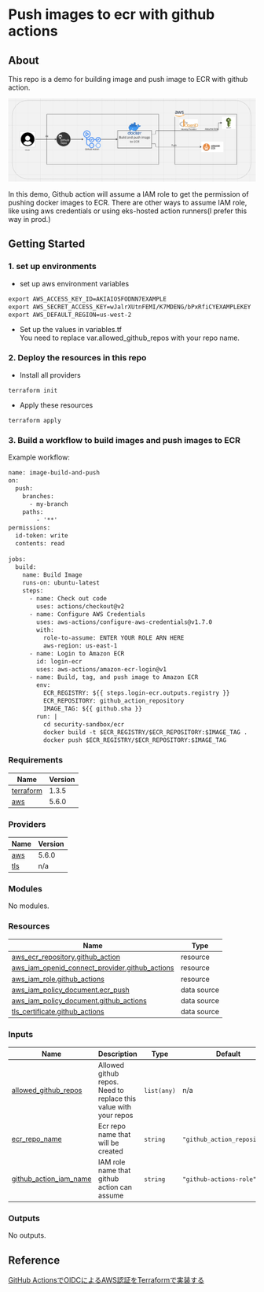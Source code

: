 # Push images to ecr with github actions
## About
This repo is a demo for building image and push image to ECR with github action.

![architect.png](https://github.com/jianxing31/gitHub-action-push-image-to-ecr/blob/master/images/architect.png)

In this demo, Github action will assume a IAM role to get the permission of pushing docker images to ECR. There are other ways to assume IAM role, like using aws credentials or using eks-hosted action runners(I prefer this way in prod.)

## Getting Started
### 1. set up environments
- set up aws environment variables
```shell
export AWS_ACCESS_KEY_ID=AKIAIOSFODNN7EXAMPLE
export AWS_SECRET_ACCESS_KEY=wJalrXUtnFEMI/K7MDENG/bPxRfiCYEXAMPLEKEY
export AWS_DEFAULT_REGION=us-west-2
```
- Set up the values in variables.tf  
You need to replace var.allowed_github_repos with your repo name.

### 2. Deploy the resources in this repo

- Install all providers
```shell
terraform init
```
- Apply these resources
```shell
terraform apply
```

### 3. Build a workflow to build images and push images to ECR
Example workflow:
```shell
name: image-build-and-push
on:
  push:
    branches:
      - my-branch
    paths:
        - '**'
permissions:
  id-token: write
  contents: read

jobs:
  build:
    name: Build Image
    runs-on: ubuntu-latest
    steps:
      - name: Check out code
        uses: actions/checkout@v2
      - name: Configure AWS Credentials
        uses: aws-actions/configure-aws-credentials@v1.7.0
        with:
          role-to-assume: ENTER YOUR ROLE ARN HERE
          aws-region: us-east-1
      - name: Login to Amazon ECR
        id: login-ecr
        uses: aws-actions/amazon-ecr-login@v1
      - name: Build, tag, and push image to Amazon ECR
        env:
          ECR_REGISTRY: ${{ steps.login-ecr.outputs.registry }}
          ECR_REPOSITORY: github_action_repository
          IMAGE_TAG: ${{ github.sha }}
        run: |
          cd security-sandbox/ecr
          docker build -t $ECR_REGISTRY/$ECR_REPOSITORY:$IMAGE_TAG .
          docker push $ECR_REGISTRY/$ECR_REPOSITORY:$IMAGE_TAG
```

<!-- BEGIN_TF_DOCS -->
### Requirements

| Name | Version |
|------|---------|
| <a name="requirement_terraform"></a> [terraform](#requirement\_terraform) | 1.3.5 |
| <a name="requirement_aws"></a> [aws](#requirement\_aws) | 5.6.0 |

### Providers

| Name | Version |
|------|---------|
| <a name="provider_aws"></a> [aws](#provider\_aws) | 5.6.0 |
| <a name="provider_tls"></a> [tls](#provider\_tls) | n/a |

### Modules

No modules.

### Resources

| Name | Type |
|------|------|
| [aws_ecr_repository.github_action](https://registry.terraform.io/providers/hashicorp/aws/5.6.0/docs/resources/ecr_repository) | resource |
| [aws_iam_openid_connect_provider.github_actions](https://registry.terraform.io/providers/hashicorp/aws/5.6.0/docs/resources/iam_openid_connect_provider) | resource |
| [aws_iam_role.github_actions](https://registry.terraform.io/providers/hashicorp/aws/5.6.0/docs/resources/iam_role) | resource |
| [aws_iam_policy_document.ecr_push](https://registry.terraform.io/providers/hashicorp/aws/5.6.0/docs/data-sources/iam_policy_document) | data source |
| [aws_iam_policy_document.github_actions](https://registry.terraform.io/providers/hashicorp/aws/5.6.0/docs/data-sources/iam_policy_document) | data source |
| [tls_certificate.github_actions](https://registry.terraform.io/providers/hashicorp/tls/latest/docs/data-sources/certificate) | data source |

### Inputs

| Name | Description | Type | Default | Required |
|------|-------------|------|---------|:--------:|
| <a name="input_allowed_github_repos"></a> [allowed\_github\_repos](#input\_allowed\_github\_repos) | Allowed github repos. Need to replace this value with your repos | `list(any)` | n/a | yes |
| <a name="input_ecr_repo_name"></a> [ecr\_repo\_name](#input\_ecr\_repo\_name) | Ecr repo name that will be created | `string` | `"github_action_repository"` | no |
| <a name="input_github_action_iam_name"></a> [github\_action\_iam\_name](#input\_github\_action\_iam\_name) | IAM role name that github action can assume | `string` | `"github-actions-role"` | no |

### Outputs

No outputs.
<!-- END_TF_DOCS -->

## Reference
[GitHub ActionsでOIDCによるAWS認証をTerraformで実装する](https://zenn.dev/nameless_gyoza/articles/github-actions-aws-oidc-by-terraform)
